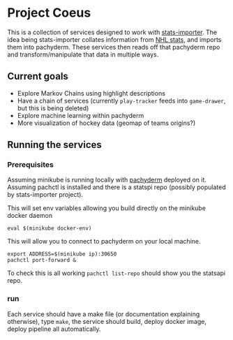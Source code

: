 # Project Coeus

This is a collection of services designed to work with [stats-importer](https://github.com/trelore/stats-importer).
The idea being stats-importer collates information from [NHL stats](https://gitlab.com/dword4/nhlapi/blob/master/stats-api.md), and imports them into pachyderm.
These services then reads off that pachyderm repo and transform/manipulate that data in multiple ways.

## Current goals

- Explore Markov Chains using highlight descriptions
- Have a chain of services (currently `play-tracker` feeds into `game-drawer`, but this is being deleted)
- Explore machine learning within pachyderm
- More visualization of hockey data (geomap of teams origins?)

## Running the services

### Prerequisites

Assuming minikube is running locally with [pachyderm](https://pachyderm.readthedocs.io/en/latest/) deployed on it.
Assuming pachctl is installed and there is a statspi repo (possibly populated by stats-importer project).

This will set env variables allowing you build directly on the minikube docker daemon

```
eval $(minikube docker-env)
```

This will allow you to connect to pachyderm on your local machine.

```
export ADDRESS=$(minikube ip):30650
pachctl port-forward &
```

To check this is all working `pachctl list-repo` should show you the statsapi repo.

### run

Each service should have a make file (or documentation explaining otherwise), type `make`, the service should build, deploy docker image, deploy pipeline all automatically.
